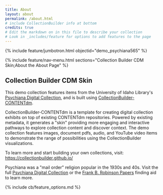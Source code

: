 ```yaml
---
title: About
layout: about
permalink: /about.html
# include CollectionBuilder info at bottom
credits: true
# Edit the markdown on in this file to describe your collection
# Look in _includes/feature for options to add features to the page
---
```


{% include feature/jumbotron.html objectid="demo_psychiana565" %}

{% include feature/nav-menu.html sections="Collection Builder CDM Skin;About the About Page" %}

## Collection Builder CDM Skin

This demo collection features items from the University of Idaho Library's [Psychiana Digital Collection](https://www.lib.uidaho.edu/digital/psychiana/), and is built using [CollectionBuilder-CONTENTdm](https://github.com/CollectionBuilder/collectionbuilder-contentdm).

CollectionBuilder-CONTENTdm is a template for creating digital collection exhibits on top of existing CONTENTdm repositories. 
Powered by existing metadata, it generates a "skin" providing more engaging and interactive pathways to explore collection content and discover context. 
The demo collection features images, document pdfs, audio, and YouTube video items to demonstrate the range of possibilities using the CollectionBuilder visualizations.

To learn more and start building your own collections, visit: <https://collectionbuilder.github.io/>

Psychiana was a "mail order" religion popular in the 1930s and 40s.
Visit the full [Psychiana Digital Collection](https://www.lib.uidaho.edu/digital/psychiana/) or the [Frank B. Robinson Papers](http://archiveswest.orbiscascade.org/ark:/80444/xv97133/op=fstyle.aspx?t=k&q=psychiana) finding aid to learn more.

<!-- IMPORTANT!!! DELETE everything below this comment (and this comment) when you are finished editing this page for your collection. The included file below includes instructions for inserting features into your about page. They will show up on your collection's about page until you delete it.  -->
{% include cb/feature_options.md %}
